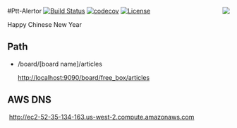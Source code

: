 #Ptt-Alertor
<img align="right" src="https://raw.githubusercontent.com/liam-lai/ptt-alertor/master/logo.jpg">
[![Build Status](https://travis-ci.org/liam-lai/ptt-alertor.svg?branch=master)](https://travis-ci.org/liam-lai/ptt-alertor)
[![codecov](https://codecov.io/gh/liam-lai/ptt-alertor/branch/master/graph/badge.svg)](https://codecov.io/gh/liam-lai/ptt-alertor)
[![License](https://img.shields.io/badge/License-Apache%202.0-blue.svg)](https://opensource.org/licenses/Apache-2.0)

Happy Chinese New Year

## Path

* /board/[board name]/articles

  [http://localhost:9090/board/free_box/articles](http://localhost:9090/board/free_box/articles)

## AWS DNS

  http://ec2-52-35-134-163.us-west-2.compute.amazonaws.com

